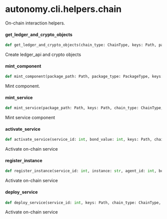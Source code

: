 <a id="autonomy.cli.helpers.chain"></a>

# autonomy.cli.helpers.chain

On-chain interaction helpers.

<a id="autonomy.cli.helpers.chain.get_ledger_and_crypto_objects"></a>

#### get`_`ledger`_`and`_`crypto`_`objects

```python
def get_ledger_and_crypto_objects(chain_type: ChainType, keys: Path, password: Optional[str] = None) -> Tuple[LedgerApi, Crypto]
```

Create ledger_api and crypto objects

<a id="autonomy.cli.helpers.chain.mint_component"></a>

#### mint`_`component

```python
def mint_component(package_path: Path, package_type: PackageType, keys: Path, chain_type: ChainType, dependencies: List[int], nft_image_hash: Optional[str] = None, password: Optional[str] = None, skip_hash_check: bool = False) -> None
```

Mint component.

<a id="autonomy.cli.helpers.chain.mint_service"></a>

#### mint`_`service

```python
def mint_service(package_path: Path, keys: Path, chain_type: ChainType, agent_id: int, number_of_slots: int, cost_of_bond: int, threshold: int, nft_image_hash: Optional[str] = None, password: Optional[str] = None, skip_hash_check: bool = False) -> None
```

Mint service component

<a id="autonomy.cli.helpers.chain.activate_service"></a>

#### activate`_`service

```python
def activate_service(service_id: int, bond_value: int, keys: Path, chain_type: ChainType, password: Optional[str] = None) -> None
```

Activate on-chain service

<a id="autonomy.cli.helpers.chain.register_instance"></a>

#### register`_`instance

```python
def register_instance(service_id: int, instance: str, agent_id: int, bond_value: int, keys: Path, chain_type: ChainType, password: Optional[str] = None) -> None
```

Activate on-chain service

<a id="autonomy.cli.helpers.chain.deploy_service"></a>

#### deploy`_`service

```python
def deploy_service(service_id: int, keys: Path, chain_type: ChainType, deployment_payload: Optional[str] = None, password: Optional[str] = None) -> None
```

Activate on-chain service

